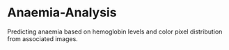 # Anaemia-Analysis
Predicting anaemia based on hemoglobin levels and color pixel distribution from associated images.
